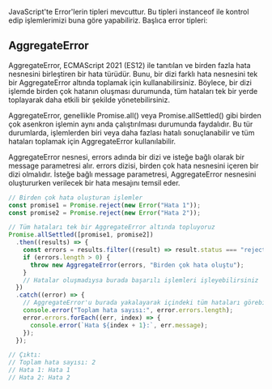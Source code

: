 JavaScript'te Error'lerin tipleri mevcuttur. Bu tipleri instanceof ile kontrol edip işlemlerimizi buna göre yapabiliriz. Başlıca error tipleri:

## AggregateError

AggregateError, ECMAScript 2021 (ES12) ile tanıtılan ve birden fazla hata nesnesini birleştiren bir hata türüdür. Bunu, bir dizi farklı hata nesnesini tek bir AggregateError altında toplamak için kullanabilirsiniz. Böylece, bir dizi işlemde birden çok hatanın oluşması durumunda, tüm hataları tek bir yerde toplayarak daha etkili bir şekilde yönetebilirsiniz.

AggregateError, genellikle Promise.all() veya Promise.allSettled() gibi birden çok asenkron işlemin aynı anda çalıştırılması durumunda faydalıdır. Bu tür durumlarda, işlemlerden biri veya daha fazlası hatalı sonuçlanabilir ve tüm hataları toplamak için AggregateError kullanılabilir.

AggregateError nesnesi, errors adında bir dizi ve isteğe bağlı olarak bir message parametresi alır. errors dizisi, birden çok hata nesnesini içeren bir dizi olmalıdır. İsteğe bağlı message parametresi, AggregateError nesnesini oluştururken verilecek bir hata mesajını temsil eder.

```js
// Birden çok hata oluşturan işlemler
const promise1 = Promise.reject(new Error("Hata 1"));
const promise2 = Promise.reject(new Error("Hata 2"));

// Tüm hataları tek bir AggregateError altında topluyoruz
Promise.allSettled([promise1, promise2])
  .then((results) => {
    const errors = results.filter((result) => result.status === "rejected").map((result) => result.reason);
    if (errors.length > 0) {
      throw new AggregateError(errors, "Birden çok hata oluştu");
    }
    // Hatalar oluşmadıysa burada başarılı işlemleri işleyebilirsiniz
  })
  .catch((error) => {
    // AggregateError'u burada yakalayarak içindeki tüm hataları görebiliriz
    console.error("Toplam hata sayısı:", error.errors.length);
    error.errors.forEach((err, index) => {
      console.error(`Hata ${index + 1}:`, err.message);
    });
  });

// Çıktı:
// Toplam hata sayısı: 2
// Hata 1: Hata 1
// Hata 2: Hata 2
```
